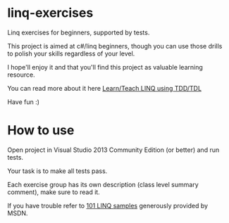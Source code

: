 # linq-exercises
Linq exercises for beginners, supported by tests.

This project is aimed at c#/linq beginners, though you can use those drills to polish your skills regardless of your level.

I hope'll enjoy it and that you'll find this project as valuable learning resource.

You can read more about it here [Learn/Teach LINQ using TDD/TDL](https://softdevpractice.com/blog/learn-teach-linq-using-tdd-tdl/)

Have fun :)

# How to use
Open project in Visual Studio 2013 Community Edition (or better) and run tests.

Your task is to make all tests pass.

Each exercise group has its own description (class level summary comment), make sure to read it.

If you have trouble refer to [101 LINQ samples](https://code.msdn.microsoft.com/101-LINQ-Samples-3fb9811b) generously provided by MSDN.
